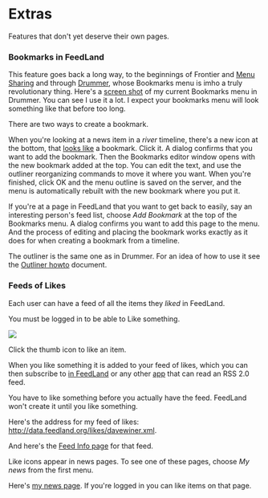 # Extras

Features that don't yet deserve their own pages.

### Bookmarks in FeedLand

This feature goes back a long way, to the beginnings of Frontier and <a href="http://scripting.com/autowebdocs/menusharingwalkthru_148.html">Menu Sharing</a> and through <a href="http://docserver.scripting.com/drummer/general.opml#1629044069000">Drummer</a>, whose Bookmarks menu is imho a truly revolutionary thing. Here's a <a href="http://scripting.com/images/2022/12/31/feedLandBookmarksDaveScreen.png">screen shot</a> of my current Bookmarks menu in Drummer. You can see I use it a lot. I expect your bookmarks menu will look something like that before too long. 

There are two ways to create a bookmark.

When you're looking at a news item in a _river_ timeline, there's a new icon at the bottom, that <a href="http://scripting.com/images/2022/12/31/feedLandItemBookmarkIcon.png">looks like</a> a bookmark. Click it. A dialog confirms that you want to add the bookmark. Then the Bookmarks editor window opens with the new bookmark added at the top. You can edit the text, and use the outliner reorganizing commands to move it where you want.  When you're finished, click OK and the menu outline is saved on the server, and the menu is automatically rebuilt with the new bookmark where you put it.

If you're at a page in FeedLand that you want to get back to easily, say an interesting person's feed list, choose <i>Add Bookmark</i> at the top of the Bookmarks menu. A dialog confirms you want to add this page to the menu. And the process of editing and placing the bookmark works exactly as it does for when creating a bookmark from a timeline.

The outliner is the same one as in Drummer. For an idea of how to use it see the <a href="http://outlinerhowto.opml.org/">Outliner howto</a> document. 

### Feeds of Likes

Each user can have a feed of all the items they <i>liked</i> in FeedLand. 

You must be logged in to be able to Like something. 

<img src="http://scripting.com/images/2022/11/01/likescreen.png">

Click the thumb icon to like an item.

When you like something it is added to your feed of likes, which you can then subscribe to <a href="http://feedland.org/?feedurl=http://data.feedland.org/likes/davewiner.xml">in FeedLand</a> or any other <a href="http://xmlviewer.scripting.com/?url=http%3A%2F%2Fdata.feedland.org%2Flikes%2Fdavewiner.xml">app</a> that can read an RSS 2.0 feed. 

You have to like something before you actually have the feed. FeedLand won't create it until you like something. 

Here's the address for my feed of likes: <a href="http://xmlviewer.scripting.com/?url=http%3A%2F%2Fdata.feedland.org%2Flikes%2Fdavewiner.xml">http://data.feedland.org/likes/davewiner.xml</a>.

And here's the <a href="http://feedland.org/?feedurl=http%3A%2F%2Fdata.feedland.org%2Flikes%2Fdavewiner.xml">Feed Info page</a> for that feed. 

Like icons appear in news pages. To see one of these pages, choose <i>My news</i> from the first menu.

Here's <a href="http://feedland.org/?river=true&screenname=davewiner&catname=all">my news page</a>. If you're logged in you can like items on that page. 

